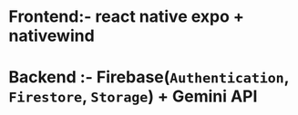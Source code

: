 # Frontend:- react native expo + nativewind 
# Backend :- Firebase(`Authentication`, `Firestore`, `Storage`) + Gemini API
